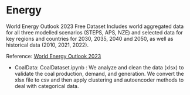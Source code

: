 # Energy


World Energy Outlook 2023 Free Dataset Includes world aggregated data for all three modelled scenarios (STEPS, APS, NZE) and selected data for key regions and countries for 2030, 2035, 2040 and 2050, as well as historical data (2010, 2021, 2022). 

Reference: [World Energy Outlook 2023](https://www.iea.org/data-and-statistics/data-product/world-energy-outlook-2023-free-dataset-2#)


- CoalData: CoalDataset.ipynb : We analyze and clean the data (xlsx) to validate the coal production, demand, and generation. We convert the xlsx file to csv and then apply clustering and autoencoder methods to deal with categorical data. 

